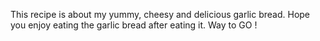This recipe is about my yummy, cheesy and delicious garlic bread.
Hope you enjoy eating the garlic bread after eating it.
Way to GO !